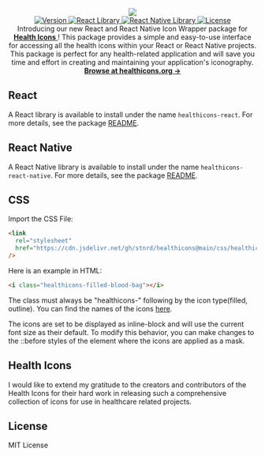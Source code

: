 <div align="center">
    <image src="assets/og_image.png">
</div>

<div align="center">
  <a href="https://github.com/stnrd/healthicons/releases">
    <img src="https://img.shields.io/github/v/release/stnrd/healthicons?style=flat-square" alt="Version" />
  </a>
  <a href="https://www.npmjs.com/package/healthicons-react">
    <img src="https://img.shields.io/npm/dm/healthicons-react?color=98E8F3&label=react&style=flat-square" alt="React Library" />
  </a>
  <a href="https://www.npmjs.com/package/healthicons-react-native">
    <img src="https://img.shields.io/npm/dm/healthicons-react?color=98E8F3&label=react-native&style=flat-square" alt="React Native Library" />
  </a>
  <a href="https://github.com/stnrd/healthicons/blob/main/LICENSE">
    <img src="https://img.shields.io/github/license/stnrd/healthicons?style=flat-square" alt="License" />
  </a>
</div>

<div align="center">
  Introducing our new React and React Native Icon Wrapper package for <a href="https://healthicons.org"><strong>Health Icons</strong> </a>! This package provides a simple and easy-to-use interface for accessing all the health icons within your React or React Native projects. This package is perfect for any health-related application and will save you time and effort in creating and maintaining your application's iconography.
</div>

<div align="center">
  <a href="https://healthicons.org"><strong>Browse at healthicons.org &rarr;</strong></a>
</div>

<!-- ## Basic

The icons are available via the `healthicons` NPM package:

```bash
yarn add healthicons
# or
npm i healthicons
```

Example usage:

```js
import HealthIcons from "healthicons/icons/healthicons.svg";
``` -->

## React

A React library is available to install under the name `healthicons-react`. For more details, see the package [README](./packages/healthicons-react).

## React Native

A React Native library is available to install under the name `healthicons-react-native`. For more details, see the package [README](./packages/healthicons-react-native).

## CSS

Import the CSS File:

```html
<link
  rel="stylesheet"
  href="https://cdn.jsdelivr.net/gh/stnrd/healthicons@main/css/healthicons.css"
/>
```

Here is an example in HTML:

```html
<i class="healthicons-filled-blood-bag"></i>
```

The class must always be "healthicons-" following by the icon type(filled, outline). You can find the names of the icons [here](https://healthicons.org/).

The icons are set to be displayed as inline-block and will use the current font size as their default. To modify this behavior, you can make changes to the ::before styles of the element where the icons are applied as a mask.

## Health Icons

I would like to extend my gratitude to the creators and contributors of the Health Icons for their hard work in releasing such a comprehensive collection of icons for use in healthcare related projects.

## License

MIT License

